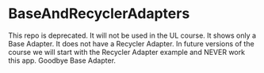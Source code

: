 # BaseAndRecyclerAdapters
This repo is deprecated.  It will not be used in the UL course.
It shows only a Base Adapter.  It does not have a Recycler Adapter.
In future versions of the course we will start with the Recycler Adapter example and NEVER work this app.
Goodbye Base Adapter.
